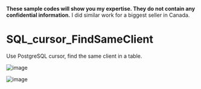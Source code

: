 **These sample codes will show  you my expertise. They do not contain any confidential information.**
I did similar work for a biggest seller in Canada.   

# SQL_cursor_FindSameClient
Use PostgreSQL cursor, find the same client in a table.

![image](https://user-images.githubusercontent.com/75282285/185155647-82a48a7c-6f8a-48f8-8f74-768c2b9aaa30.png)


![image](https://user-images.githubusercontent.com/75282285/185159990-7d024d61-6d81-4713-9345-975e16492414.png)
